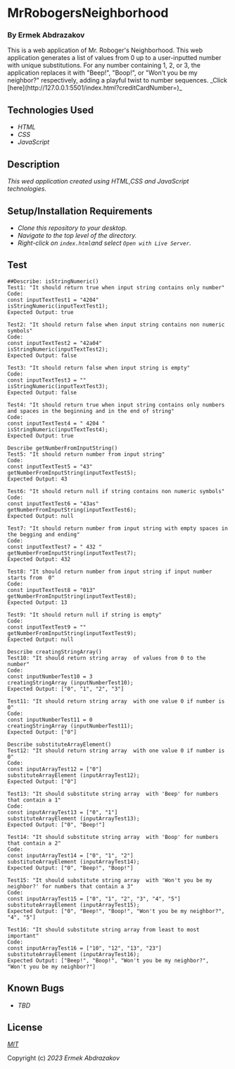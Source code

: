 # MrRobogersNeighborhood

<h3>By Ermek Abdrazakov</h3>

<p>This is a web application of Mr. Roboger's Neighborhood. This web application generates a list of values from 0 up to a user-inputted number with unique substitutions. For any number containing 1, 2, or 3, the application replaces it with "Beep!", "Boop!", or "Won't you be my neighbor?" respectively, adding a playful twist to number sequences.
_Click [here](http://127.0.0.1:5501/index.html?creditCardNumber=)_

## Technologies Used
* _HTML_
* _CSS_
* _JavaScript_

## Description

_This wed application created using HTML,CSS and JavaScript technologies._

## Setup/Installation Requirements

* _Clone this repository to your desktop._
* _Navigate to the top level of the directory._
* _Right-click on `index.html`and select `Open with Live Server`._


## Test

```
##Describe: isStringNumeric()
Test1: "It should return true when input string contains only number"
Code: 
const inputTextTest1 = "4204"
isStringNumeric(inputTextTest1);
Expected Output: true  

Test2: "It should return false when input string contains non numeric symbols"
Code: 
const inputTextTest2 = "42a04"
isStringNumeric(inputTextTest2);
Expected Output: false

Test3: "It should return false when input string is empty"
Code: 
const inputTextTest3 = ""
isStringNumeric(inputTextTest3);
Expected Output: false

Test4: "It should return true when input string contains only numbers and spaces in the beginning and in the end of string"
Code: 
const inputTextTest4 = " 4204 "
isStringNumeric(inputTextTest4);
Expected Output: true

Describe getNumberFromInputString()
Test5: "It should return number from input string"
Code: 
const inputTextTest5 = "43"
getNumberFromInputString(inputTextTest5);
Expected Output: 43

Test6: "It should return null if string contains non numeric symbols"
Code: 
const inputTextTest6 = "43as"
getNumberFromInputString(inputTextTest6);
Expected Output: null

Test7: "It should return number from input string with empty spaces in the begging and ending"
Code: 
const inputTextTest7 = " 432 "
getNumberFromInputString(inputTextTest7);
Expected Output: 432

Test8: "It should return number from input string if input number starts from  0"
Code: 
const inputTextTest8 = "013"
getNumberFromInputString(inputTextTest8);
Expected Output: 13

Test9: "It should return null if string is empty"
Code: 
const inputTextTest9 = ""
getNumberFromInputString(inputTextTest9);
Expected Output: null

Describe creatingStringArray()
Test10: "It should return string array  of values from 0 to the number"
Code: 
const inputNumberTest10 = 3
creatingStringArray (inputNumberTest10);
Expected Output: ["0", "1", "2", "3"]

Test11: "It should return string array  with one value 0 if number is 0"
Code: 
const inputNumberTest11 = 0
creatingStringArray (inputNumberTest11);
Expected Output: ["0"]

Describe substituteArrayElement()
Test12: "It should return string array  with one value 0 if number is 0"
Code: 
const inputArrayTest12 = ["0"]
substituteArrayElement (inputArrayTest12);
Expected Output: ["0"]

Test13: "It should substitute string array  with 'Beep' for numbers that contain a 1"
Code: 
const inputArrayTest13 = ["0", "1"]
substituteArrayElement (inputArrayTest13);
Expected Output: ["0", "Beep!"]

Test14: "It should substitute string array  with 'Boop' for numbers that contain a 2"
Code: 
const inputArrayTest14 = ["0", "1", "2"]
substituteArrayElement (inputArrayTest14);
Expected Output: ["0", "Beep!", "Boop!"]

Test15: "It should substitute string array  with 'Won't you be my neighbor?' for numbers that contain a 3"
Code: 
const inputArrayTest15 = ["0", "1", "2", "3", "4", "5"]
substituteArrayElement (inputArrayTest15);
Expected Output: ["0", "Beep!", "Boop!", "Won't you be my neighbor?", "4", "5"]

Test16: "It should substitute string array from least to most important"
Code: 
const inputArrayTest16 = ["10", "12", "13", "23"]
substituteArrayElement (inputArrayTest16);
Expected Output: ["Beep!", "Boop!", "Won't you be my neighbor?", "Won't you be my neighbor?"]
```






## Known Bugs
* _TBD_

## License

_[MIT](https://en.wikipedia.org/wiki/MIT_License)_


Copyright (c) _2023_ _Ermek Abdrazakov_